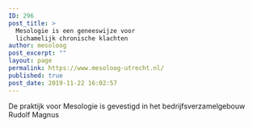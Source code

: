 ```yaml
---
ID: 296
post_title: >
  Mesologie is een geneeswijze voor
  lichamelijk chronische klachten
author: mesoloog
post_excerpt: ""
layout: page
permalink: https://www.mesoloog-utrecht.nl/
published: true
post_date: 2019-11-22 16:02:57
---
```

<!-- wp:paragraph {"align":"center"} -->
<p class="has-text-align-center">De praktijk voor Mesologie is gevestigd in het bedrijfsverzamelgebouw Rudolf Magnus</p>
<!-- /wp:paragraph -->